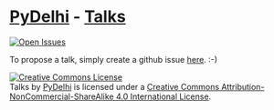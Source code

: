 [PyDelhi] - [Talks]
================
 [![Open Issues](https://img.shields.io/github/issues/pydelhi/talks.svg)](https://github.com/pydelhi/talks/issues?q=is%3Aopen+)

To propose a talk, simply create a github issue [here][new-talk-proposal]. :-)

<!-- ## 2018

* [Suhaib Khan](https://github.com/suheb): **Dabbling with Decorators** ([2018-05-12])
    * [Presentation](https://drive.google.com/file/d/1__TjXn6hboqajAGwRKcxo-z8JDt_RY-D/view)

## 2017
    
* [Jaidev Deshpande](https://github.com/jaidevd): **Nonstationary Signal Analysis with PyTFTB** ([2017-12-09])

* [Shashank Kumar](https://github.com/realslimshanky): **Python 101** ([2017-11-25])
    * [Presentation](http://slides.com/realslimshanky/python101)
    
* [Srihari](https://github.com/pythongiant): **Writing Web Apps in Python using Django** ([2017-11-25])
    * [Presentation](https://drive.google.com/open?id=1gGFqVwPkg-besPNui1bwETq68lLNDyIT)

* [Amit Kumar Jaiswal](http://amitkumarj441.github.io/): **Ethereum Blockchain** ([2017-06-24])
    * [Presentation](https://amitkumarj441.github.io/Presentation/Meetup/PyDelhi_17)

* [Rajat Goyal](http://rajat404.me/): **The essential toolkit of a Python developer** ([2017-06-24])
    * [Presentation](https://github.com/rajat404/talks/blob/master/essential_tools_python/essential_tools.pdf)
    * [Jupyter Notebook](https://github.com/rajat404/talks/blob/master/essential_tools_python/essential_tools.ipynb)

* [Shashank Kumar](http://shanky.xyz) **Make Telegram Bot Using Python And Run On Your Phone** ([2017-06-24])
    * [Presentation](http://slides.com/realslimshanky/tbotpython)

* [Amit Kushwaha](https://amitkushwaha.co.in) **Introduction to Convolutional Neural Network** ([2017-04-01])
    * [Presentation](https://www.slideshare.net/AmitKushwaha25/convolution-neural-network-74377185?from_action=save)

* [Aniket Maithani](http://www.aniketmaithani.net): **Is Random "Random": Random.py**  ([2017-02-18])
    * [Presentation](https://drive.google.com/file/d/0B3LQS5ZvGd69RjFDNUtWUkMwVVU/view?usp=sharing)

## 2016

* [Sanyam Khurana](http://www.sanyamkhurana.com/): **Contributing to Mozilla Marionette & Firefox UI Tests** ([2016-11-27])
    * [Video](https://www.youtube.com/watch?v=l1tZaud0GO4)
    * [Presentation](http://www.sanyamkhurana.com/marionette-intro/#/)
    * [Jupyter Notebook](https://github.com/CuriousLearner/marionette-intro/tree/gh-pages/jupyter_notebooks)

* [Aniket Maithani](http://www.aniketmaithani.net): **IoT & Python** ([2016-09-03])
    * [Presentation](https://drive.google.com/open?id=0B3LQS5ZvGd69YkMwUVdYcGRhckk)

* [Amit Kumar](http://iamit.in): **Introducing MetaClasses** ([2016-05-28])
    * [Presentation](http://slides.com/aktech/introducing-metaclasses-in-python#/)

* [Amit Kumar](http://iamit.in): **Demystifying Python MRO** ([2016-04-02])
    * [Presentation](http://slides.com/aktech/python-mro/#/)

* [Shagun Sodhani](https://shagunsodhani.in): **Introduction to PySpark** ([2016-03-19])
    * [Presentation](http://slides.com/shagunsodhani/introduction-to-pyspark/)
    * [Demo Code](http://bit.ly/PySpark)

* [Aniket Maithani](http://www.aniketmaithani.net): **Design Elements in Python** 
    * [Presentation](https://docs.google.com/presentation/d/1Z06eZiux55FPdTbTRaCvtZPLSqh8y1sMi3ztKfcmIBY/edit?usp=sharing)


## 2015
* Saurabh Kumar: **Testing 101** ([2015-07-11])
    * [Presentation](https://docs.google.com/presentation/d/1yesEE3ScAsJ3L8AkNMTvEZfOcblBkyVVu1JG0KeCG-4/edit?usp=sharing)
    * Video: [Youtube](https://www.youtube.com/watch?v=_pX8LaMKNBk)
    * [Slides and article](http://bit.ly/testing-101)

* Anurag Sharma: __Prospector__ ([2015-07-25])
    * [Presentation](http://bit.ly/prospector-talk)
    * Video: [Youtube](https://www.youtube.com/watch?v=CnUvdSusebE)

* Pankaj Singh: __Moving from Django to Pyramid__ ([2015-08-08])
    * [Presentation](http://bit.ly/django2pyramid)
    * Video: [Youtube](https://www.youtube.com/watch?v=a2Llc1EGGA4)

* Geetika Batra: **OpenStack** ([2015-08-22])
    * [presentation](https://docs.google.com/presentation/d/1vEOhqBLpqVXEoAQkgAFc0xim7myHLnZpFh_7lv567as/edit?usp=sharing) -->

[2018-05-12]: https://www.meetup.com/pydelhi/events/mglhqpyxhbqb/
[2017-12-09]: https://www.meetup.com/pydelhi/events/lvkpknywqbmb/
[2017-11-25]: https://www.meetup.com/pydelhi/events/lvkpknywpbhc/
[2017-06-24]: https://www.meetup.com/pydelhi/events/238176680/
[2017-04-01]: https://www.meetup.com/pydelhi/events/nsnhsmywgbcb/
[2017-02-18]: https://www.meetup.com/pydelhi/events/pkdrklywdbxb/
[2016-09-03]: https://www.meetup.com/pydelhi/events/226342885/
[2016-05-28]: http://www.meetup.com/pydelhi/events/226342855/
[2016-04-02]: http://www.meetup.com/pydelhi/events/226049223/
[2016-03-19]: http://www.meetup.com/pydelhi/events/226049222/
[2015-08-08]: http://www.meetup.com/pydelhi/events/224203701/
[2015-07-25]: http://www.meetup.com/pydelhi/events/223938944/
[2015-07-11]: http://www.meetup.com/pydelhi/events/223783592/
[2015-07-11]: http://www.meetup.com/pydelhi/events/223783592/
[2015-08-22]: http://www.meetup.com/pydelhi/events/224668752/

[PyDelhi]: https://pydelhi.org/
[Talks]: https://pydelhi.org/talks/
[new-talk-proposal]: https://github.com/pydelhi/talks/issues/new?title=Proposal:%20%3Ctitle%3E&body=%3Cdescription%3E


<a rel="license" href="http://creativecommons.org/licenses/by-nc-sa/4.0/"><img alt="Creative Commons License" style="border-width:0" src="https://i.creativecommons.org/l/by-nc-sa/4.0/88x31.png" /></a><br /><span xmlns:dct="http://purl.org/dc/terms/" href="http://purl.org/dc/dcmitype/MovingImage" property="dct:title" rel="dct:type">Talks</span> by <a xmlns:cc="http://creativecommons.org/ns#" href="https://pydelhi.org" property="cc:attributionName" rel="cc:attributionURL">PyDelhi</a> is licensed under a <a rel="license" href="http://creativecommons.org/licenses/by-nc-sa/4.0/">Creative Commons Attribution-NonCommercial-ShareAlike 4.0 International License</a>.
